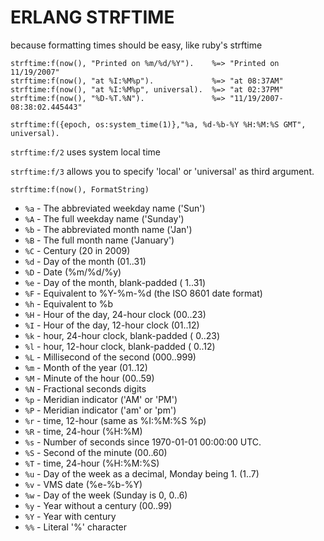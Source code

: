 ERLANG STRFTIME
===============

because formatting times should be easy, like ruby's strftime

    strftime:f(now(), "Printed on %m/%d/%Y").    %=> "Printed on 11/19/2007"
    strftime:f(now(), "at %I:%M%p").             %=> "at 08:37AM"
    strftime:f(now(), "at %I:%M%p", universal).  %=> "at 02:37PM"
    strftime:f(now(), "%D-%T.%N").               %=> "11/19/2007-08:38:02.445443"

    strftime:f({epoch, os:system_time(1)},"%a, %d-%b-%Y %H:%M:%S GMT", universal).

`strftime:f/2` uses system local time

`strftime:f/3` allows you to specify 'local' or 'universal' as third argument.

`strftime:f(now(), FormatString)`

+ `%a` - The abbreviated weekday name ('Sun')
+ `%A` - The  full  weekday  name ('Sunday')
+ `%b` - The abbreviated month name ('Jan')
+ `%B` - The  full  month  name ('January')
+ `%C` - Century (20 in 2009)
+ `%d` - Day of the month (01..31)
+ `%D` - Date (%m/%d/%y)
+ `%e` - Day of the month, blank-padded ( 1..31)
+ `%F` - Equivalent to %Y-%m-%d (the ISO 8601 date format)
+ `%h` - Equivalent to %b
+ `%H` - Hour of the day, 24-hour clock (00..23)
+ `%I` - Hour of the day, 12-hour clock (01..12)
+ `%k` - hour, 24-hour clock, blank-padded ( 0..23)
+ `%l` - hour, 12-hour clock, blank-padded ( 0..12)
+ `%L` - Millisecond of the second (000..999)
+ `%m` - Month of the year (01..12)
+ `%M` - Minute of the hour (00..59)
+ `%N` - Fractional seconds digits
+ `%p` - Meridian indicator ('AM'  or  'PM')
+ `%P` - Meridian indicator ('am'  or  'pm')
+ `%r` - time, 12-hour (same as %I:%M:%S %p)
+ `%R` - time, 24-hour (%H:%M)
+ `%s` - Number of seconds since 1970-01-01 00:00:00 UTC.
+ `%S` - Second of the minute (00..60)
+ `%T` - time, 24-hour (%H:%M:%S)
+ `%u` - Day of the week as a decimal, Monday being 1. (1..7)
+ `%v` - VMS date (%e-%b-%Y)
+ `%w` - Day of the week (Sunday is 0, 0..6)
+ `%y` - Year without a century (00..99)
+ `%Y` - Year with century
+ `%%` - Literal '%' character

